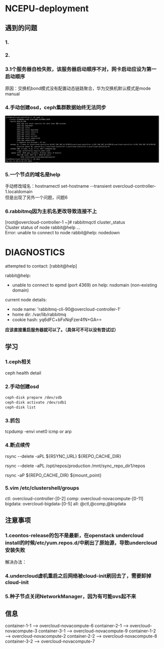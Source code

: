 # NCEPU-deployment

## 遇到的问题

### 1.

### 2.

### 3.1个服务器自检失败，该服务器启动顺序不对，网卡启动应设为第一启动顺序

原因：交换机bond模式没有配置动态链路聚合，华为交换机默认模式是mode manual

### 4.手动创建osd，ceph集群数据始终无法同步

![](/assets/ceph-s.png)

### 5.一个节点的域名是help

手动修改域名：hostnamectl set-hostname --transient overcloud-controller-1.localdomain  
但是出现了另外一个问题，问题6

### 6.rabbitmq因为主机名更改导致连接不上

\[root@overcloud-controller-1 ~\]\# rabbitmqctl cluster\_status  
Cluster status of node rabbit@help ...  
Error: unable to connect to node rabbit@help: nodedown

# DIAGNOSTICS

attempted to contact: \[rabbit@help\]

rabbit@help:

* unable to connect to epmd \(port 4369\) on help: nxdomain \(non-existing domain\)

current node details:

* node name: 'rabbitmq-cli-90@overcloud-controller-1'
* home dir: /var/lib/rabbitmq
* cookie hash: yq6dFC+bFxNqFzer4fN+GA==

**应该直接重启服务器就可以了。（具体可不可以没有尝试过）**

## 学习

### 1.ceph相关

ceph health detail

### 2.手动创建osd

```
ceph-disk prepare /dev/sdb
ceph-disk activate /dev/sdb1
ceph-disk list
```

### 3.抓包

tcpdump -envi vnet0 icmp or arp

### 4.断点续传

rsync --delete -aPL ${RSYNC\_URL} ${REPO\_CACHE\_DIR}

rsync --delete -aPL /opt/repos/production /mnt/sync\_repo\_dir1/repos

rsync -aP ${REPO\_CACHE\_DIR} ${mount\_point}


### 5.vim /etc/clustershell/groups
ctl: overcloud-controller-[0-2]
comp: overcloud-novacompute-[0-11]
bigdata: overcloud-bigdata-[0-5]
all: @ctl,@comp,@bigdata

## 注意事项

### 1.ceontos-release的包不是最新，在openstack undercloud install的时候/etc/yum.repos.d/中刷出了原始源，导致undercloud安装失败
解决办法：

### 4.undercloud虚机重启之后网络被cloud-init刷回去了，需要卸掉cloud-init

### 5.种子节点关闭NetworkManager，因为有可能ovs起不来

## 信息

container-1-1  -->  overcloud-novacompute-6
container-2-1  -->  overcloud-novacompute-3
container-3-1  -->  overcloud-novacompute-9
container-1-2  -->  overcloud-novacompute-2
container-2-2  -->  overcloud-novacompute-8
container-3-2  -->  overcloud-novacompute-7

